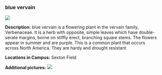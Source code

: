 ### blue vervain
![](http://www.astro.princeton.edu/~ruixu/fig/BlueVervain.jpg)

**Description:** blue vervain is a  flowering plant in the vervain family, Verbenaceae. It is a herb with opposite, simple leaves which have double-serate margins, borne on stiffly erect, branching square stems. The flowers appear in summer and are purple. This is a common plant that occurs across North America. They are hardy and drought resistant

**Locations in Campus:** Sexton Field

**Additional pictures:**
![](http://www.astro.princeton.edu/~ruixu/fig/BlueVervain1.jpg)
